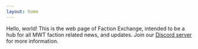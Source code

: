```yaml
---
layout: home
---
```


Hello, world!
This is the web page of Faction Exchange, intended to be a hub for all MWT faction related news, and updates.
Join our [Discord server](https://discord.gg/46j9EUPGqS) for more information.